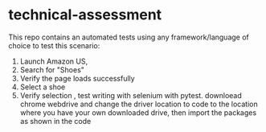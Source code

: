 # technical-assessment
This repo contains an automated tests using any framework/language of choice to test this scenario:
1. Launch Amazon US,
2. Search for "Shoes"
3. Verify the page loads successfully
4. Select a shoe
5. Verify selection , 
test writing with selenium with pytest. downloead chrome webdrive and change the driver location to code to the location where you have your own downloaded drive, then import the packages as shown in the code
